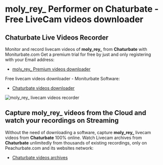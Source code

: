 # moly_rey_ Performer on Chaturbate - Free LiveCam videos downloader

## Chaturbate Live Videos Recorder

Monitor and record livecam videos of **moly_rey_** from **Chaturbate** with Moniturbate.com
Get a premium trial for free by just and only registering with your Email address:
* [moly_rey_ Premium videos downloader](https://moniturbate.com/request-demo-licence-key.html)

Free livecam videos downloader - Moniturbate Software:
* [Chaturbate videos downloader](https://moniturbate.com/moniturbate-download-software.html)

![moly_rey_ livecam videos recorder](https://peachurnet.com/templates/moniturbate-software.png)


## Capture moly_rey_ videos from the Cloud and watch your recordings on Streaming

Without the need of downloading a software, capture **moly_rey_** livecam videos from **Chaturbate** 100% online.
Watch Livecam archives from **Chaturbate** unlimitedly from thousands of existing recordings, only on Peachurbate.com and its websites network:
* [Chaturbate videos archives](https://peachurnet.com/)